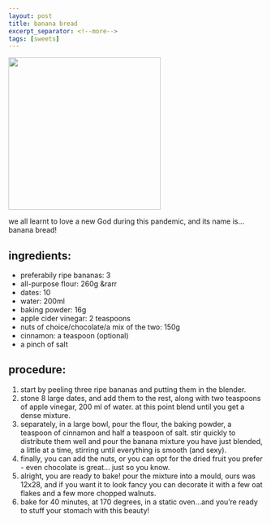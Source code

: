 ```yaml
---
layout: post
title: banana bread
excerpt_separator: <!--more-->
tags: [sweets]
---
```


 <img src="../../../images/banana-bread.jpeg" width="300">
 
 
 <!--more-->


we all learnt to love a new God during this pandemic, and its name is…banana bread! 

## ingredients:

- preferabily ripe bananas: 3
- all-purpose flour: 260g &rarr
- dates: 10 
- water: 200ml
- baking powder: 16g
- apple cider vinegar: 2 teaspoons
- nuts of choice/chocolate/a mix of the two: 150g
- cinnamon: a teaspoon (optional)
- a pinch of salt

## procedure:
1. start by peeling three ripe bananas and putting them in the blender. 
2. stone 8 large dates, and add them to the rest, along with two teaspoons of apple vinegar, 200 ml of water. at this point blend until you get a dense mixture. 
3. separately, in a large bowl, pour the flour, the baking powder, a teaspoon of cinnamon and half a teaspoon of salt. stir quickly to distribute them well and pour the banana mixture you have just blended, a little at a time, stirring until everything is smooth (and sexy). 
4. finally, you can add the nuts, or you can opt for the dried fruit you prefer - even chocolate is great… just so you know. 
5. alright, you are ready to bake! pour the mixture into a mould, ours was 12x28, and if you want it to look fancy you can decorate it with a few oat flakes and a few more chopped walnuts. 
6. bake for 40 minutes, at 170 degrees, in a static oven...and you’re ready to stuff your stomach with this beauty!

